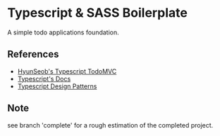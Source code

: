 # Typescript & SASS Boilerplate

A simple todo applications foundation.

## References

- [HyunSeob's Typescript TodoMVC](https://github.com/HyunSeob/typescript-TodoMVC)
- [Typescript's Docs](https://www.typescriptlang.org/docs/home.html)
- [Typescript Design Patterns](https://github.com/torokmark/design_patterns_in_typescript)

## Note

see branch 'complete' for a rough estimation of the completed project.